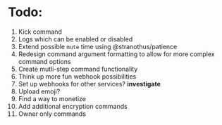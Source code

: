 # Todo:

1. Kick command
2. Logs which can be enabled or disabled
3. Extend possible `mute` time using @stranothus/patience
4. Redesign command argument formatting to allow for more complex command options
5. Create mutli-step command functionality
6. Think up more fun webhook possibilities
7. Set up webhooks for other services? __investigate__
8. Upload emoji?
9. Find a way to monetize
10. Add additional encryption commands
11. Owner only commands